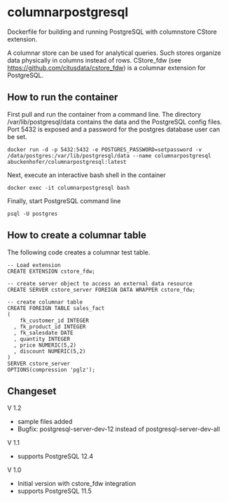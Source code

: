 # columnarpostgresql
Dockerfile for building and running PostgreSQL with columnstore CStore extension.

A columnar store can be used for analytical queries. Such stores organize data physically in columns instead of rows. CStore_fdw (see https://github.com/citusdata/cstore_fdw) is a columnar extension for PostgreSQL.

## How to run the container
First pull and run the container from a command line. The directory /var/lib/postgresql/data contains the data and the PostgreSQL config files. Port 5432 is exposed and a password for the postgres database user can be set.
```
docker run -d -p 5432:5432 -e POSTGRES_PASSWORD=setpassword -v /data/postgres:/var/lib/postgresql/data --name columnarpostgresql abuckenhofer/columnarpostgresql:latest
```
Next, execute an interactive bash shell in the container
```
docker exec -it columnarpostgresql bash
```
Finally, start PostgreSQL command line
```
psql -U postgres
```

## How to create a columnar table
The following code creates a columnar test table.
```
-- Load extension
CREATE EXTENSION cstore_fdw;

-- create server object to access an external data resource
CREATE SERVER cstore_server FOREIGN DATA WRAPPER cstore_fdw;

-- create columnar table
CREATE FOREIGN TABLE sales_fact
(
    fk_customer_id INTEGER
  , fk_product_id INTEGER
  , fk_salesdate DATE
  , quantity INTEGER
  , price NUMERIC(5,2)
  , discount NUMERIC(5,2)
)
SERVER cstore_server
OPTIONS(compression 'pglz');
```

## Changeset

V 1.2
* sample files added
* Bugfix: postgresql-server-dev-12 instead of postgresql-server-dev-all

V 1.1
* supports PostgreSQL 12.4

V 1.0 
* Initial version with cstore_fdw integration
* supports PostgreSQL 11.5
